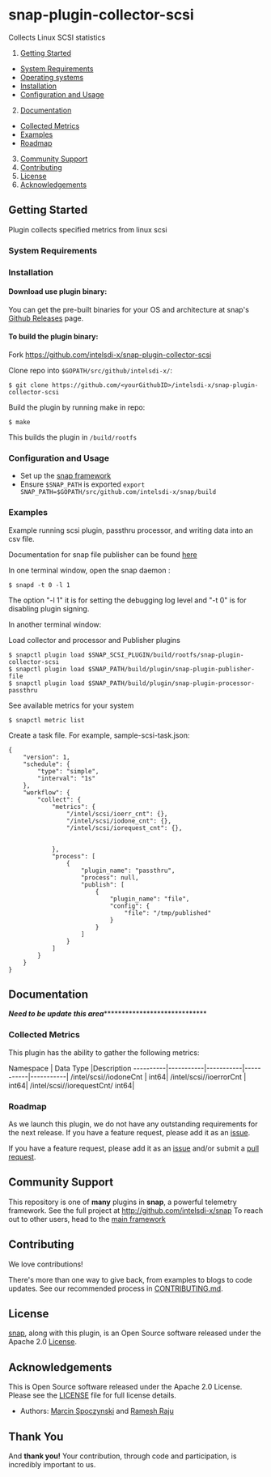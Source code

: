 # snap-plugin-collector-scsi
Collects Linux SCSI statistics

1. [Getting Started](#getting-started)
  * [System Requirements](#system-requirements)
  * [Operating systems](#operating-systems)
  * [Installation](#installation)
  * [Configuration and Usage](#configuration-and-usage)
2. [Documentation](#documentation)
  * [Collected Metrics](#collected-metrics)
  * [Examples](#examples)
  * [Roadmap](#roadmap)
3. [Community Support](#community-support)
4. [Contributing](#contributing)
5. [License](#license)
6. [Acknowledgements](#acknowledgements)

## Getting Started

 Plugin collects specified metrics from linux scsi

### System Requirements


### Installation
#### Download use plugin binary:
You can get the pre-built binaries for your OS and architecture at snap's [Github Releases](https://github.com/intelsdi-x/snap/releases) page.

#### To build the plugin binary:
Fork https://github.com/intelsdi-x/snap-plugin-collector-scsi

Clone repo into `$GOPATH/src/github/intelsdi-x/`:
```
$ git clone https://github.com/<yourGithubID>/intelsdi-x/snap-plugin-collector-scsi
```
Build the plugin by running make in repo:
```
$ make
```
This builds the plugin in `/build/rootfs`

### Configuration and Usage
* Set up the [snap framework](https://github.com/intelsdi-x/snap/blob/master/README.md#getting-started)
* Ensure `$SNAP_PATH` is exported
`export SNAP_PATH=$GOPATH/src/github.com/intelsdi-x/snap/build`

### Examples
Example running scsi plugin, passthru processor, and writing data into an csv file.

Documentation for snap file publisher can be found [here](https://github.com/intelsdi-x/snap)

In one terminal window, open the snap daemon :
```
$ snapd -t 0 -l 1
```
The option "-l 1" it is for setting the debugging log level and "-t 0" is for disabling plugin signing.

In another terminal window:

Load collector and processor and Publisher plugins
```
$ snapctl plugin load $SNAP_SCSI_PLUGIN/build/rootfs/snap-plugin-collector-scsi
$ snapctl plugin load $SNAP_PATH/build/plugin/snap-plugin-publisher-file
$ snapctl plugin load $SNAP_PATH/build/plugin/snap-plugin-processor-passthru
```

See available metrics for your system
```
$ snapctl metric list
```

Create a task file. For example, sample-scsi-task.json:

```
{
    "version": 1,
    "schedule": {
        "type": "simple",
        "interval": "1s"
    },
    "workflow": {
        "collect": {
            "metrics": {
                "/intel/scsi/ioerr_cnt": {},
                "/intel/scsi/iodone_cnt": {},
                "/intel/scsi/iorequest_cnt": {},


            },
            "process": [
                {
                    "plugin_name": "passthru",
                    "process": null,
                    "publish": [
                        {
                            "plugin_name": "file",
                            "config": {
                                "file": "/tmp/published"
                            }
                        }
                    ]
                }
            ]
        }
    }
}
```

## Documentation

*************Need to be update this area******************************************


### Collected Metrics
This plugin has the ability to gather the following metrics:

Namespace | Data Type  |Description
----------|-----------|-----------|-----------|-----------|
/intel/scsi//iodoneCnt | int64|
/intel/scsi//ioerrorCnt | int64|
/intel/scsi//iorequestCnt/ int64|



### Roadmap
As we launch this plugin, we do not have any outstanding requirements for the next release. If you have a feature request, please add it as an [issue](https://github.com/intelsdi-x/snap-plugin-collector-scsi/issues).

If you have a feature request, please add it as an [issue](https://github.com/intelsdi-x/snap-plugin-collector-scsi/issues/new) and/or submit a [pull request](https://github.com/intelsdi-x/snap-plugin-collector-scsi/pulls).

## Community Support
This repository is one of **many** plugins in **snap**, a powerful telemetry framework. See the full project at http://github.com/intelsdi-x/snap To reach out to other users, head to the [main framework](https://github.com/intelsdi-x/snap#community-support)

## Contributing
We love contributions!

There's more than one way to give back, from examples to blogs to code updates. See our recommended process in [CONTRIBUTING.md](CONTRIBUTING.md).

## License
[snap](http://github.com/intelsdi-x/snap), along with this plugin, is an Open Source software released under the Apache 2.0 [License](LICENSE).

## Acknowledgements
This is Open Source software released under the Apache 2.0 License. Please see the [LICENSE](LICENSE) file for full license details.

* Authors: [Marcin Spoczynski](https://github.com/sandlbn/) and [Ramesh Raju](https://github.com/rraju2/)

## Thank You
And **thank you!** Your contribution, through code and participation, is incredibly important to us.

